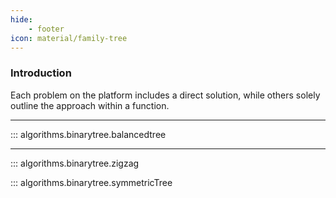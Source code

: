 ```yaml
---
hide:
    - footer
icon: material/family-tree
---
```


### Introduction

Each problem on the platform includes a direct solution, while others solely outline the approach within a function.

---

::: algorithms.binarytree.balancedtree

---

::: algorithms.binarytree.zigzag

::: algorithms.binarytree.symmetricTree